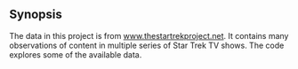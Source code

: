 ## Synopsis

The data in this project is from www.thestartrekproject.net.  It contains many observations of content in multiple series of Star Trek TV shows.  The code explores some of the available data.